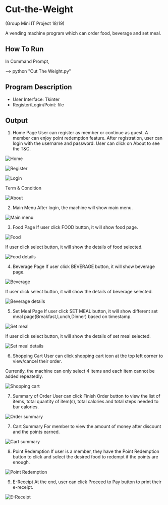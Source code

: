 # Cut-the-Weight
(Group Mini IT Project 18/19)

A vending machine program which can order food, beverage and set meal.

## How To Run
In Command Prompt,

--> python "Cut The Weight.py"

## Program Description
- User Interface: Tkinter
- Register/Login/Point: file

## Output
1. Home Page
User can register as member or continue as guest. A member can enjoy point redemption feature. After registration, user can login with the username and password. User can click on About to see the T&C.

![Home](https://github.com/wantenglim/Cut-the-Weight/blob/main/Images/Home%20Page.PNG)

![Register](https://github.com/wantenglim/Cut-the-Weight/blob/main/Images/Register.PNG)

![Login](https://github.com/wantenglim/Cut-the-Weight/blob/main/Images/Login.PNG)

Term & Condition

![About](https://github.com/wantenglim/Cut-the-Weight/blob/main/Images/About.PNG)

2. Main Menu
After login, the machine will show main menu.

![Main menu](https://github.com/wantenglim/Cut-the-Weight/blob/main/Images/Main%20Menu.PNG)

3. Food Page
If user click FOOD button, it will show food page.

![Food](https://github.com/wantenglim/Cut-the-Weight/blob/main/Images/Food.PNG)

If user click select button, it will show the details of food selected.

![Food details](https://github.com/wantenglim/Cut-the-Weight/blob/main/Images/Food%20Details.PNG)

4. Beverage Page
If user click BEVERAGE button, it will show beverage page.

![Beverage](https://github.com/wantenglim/Cut-the-Weight/blob/main/Images/Beverage.PNG)

If user click select button, it will show the details of beverage selected.

![Beverage details](https://github.com/wantenglim/Cut-the-Weight/blob/main/Images/Beverage%202.PNG)

5. Set Meal Page
If user click SET MEAL button, it will show different set meal page(Breakfast,Lunch,Dinner) based on timestamp. 

![Set meal](https://github.com/wantenglim/Cut-the-Weight/blob/main/Images/Set%20Meal.PNG)

If user click select button, it will show the details of set meal selected.

![Set meal details](https://github.com/wantenglim/Cut-the-Weight/blob/main/Images/Set%20Meal%203.PNG)

6. Shopping Cart
User can click shopping cart icon at the top left corner to view/cancel their order. 

Currently, the machine can only select 4 items and each item cannot be added repeatedly.

![Shopping cart](https://github.com/wantenglim/Cut-the-Weight/blob/main/Images/Shopping%20Cart.PNG)

7. Summary of Order
User can click Finish Order button to view the list of items, total quantity of item(s), total calories and total steps needed to bur calories.

![Order summary](https://github.com/wantenglim/Cut-the-Weight/blob/main/Images/Summary%20of%20Order.PNG)

7. Cart Summary
For member to view the amount of money after discount and the points earned.

![Cart summary](https://github.com/wantenglim/Cut-the-Weight/blob/main/Images/Cart%20Summary.PNG)

8. Point Redemption
If user is a member, they have the Point Redemption button to click and select the desired food to redempt if the points are enough.

![Point Redemption](https://github.com/wantenglim/Cut-the-Weight/blob/main/Images/Point%20Redemption.PNG)

9. E-Receipt
At the end, user can click Proceed to Pay button to print their e-receipt.

![E-Receipt](https://github.com/wantenglim/Cut-the-Weight/blob/main/Images/E-Receipt.PNG)